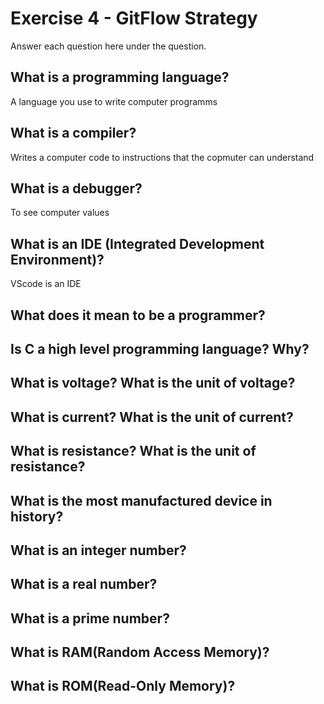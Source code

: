 # Exercise 4 - GitFlow Strategy

Answer each question here under the question.

## What is a programming language?

A language you use to write computer programms

## What is a compiler?

Writes a computer code to instructions that the copmuter can understand

## What is a debugger?

To see computer values

## What is an IDE (Integrated Development Environment)?

VScode is an IDE

## What does it mean to be a programmer?

## Is C a high level programming language? Why?

## What is voltage? What is the unit of voltage?

## What is current? What is the unit of current?

## What is resistance? What is the unit of resistance?

## What is the most manufactured device in history?

## What is an integer number?

## What is a real number?

## What is a prime number?

## What is RAM(Random Access Memory)?

## What is ROM(Read-Only Memory)?
